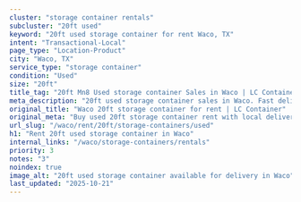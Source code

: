 ```yaml
---
cluster: "storage container rentals"
subcluster: "20ft used"
keyword: "20ft used storage container for rent Waco, TX"
intent: "Transactional-Local"
page_type: "Location-Product"
city: "Waco, TX"
service_type: "storage container"
condition: "Used"
size: "20ft"
title_tag: "20ft Mn8 Used storage container Sales in Waco | LC Container"
meta_description: "20ft used storage container sales in Waco. Fast delivery, competitive pricing. Serving storage containers area. Quote ID: 6CC. Call (214) 524-4168 for your free quote today."
original_title: "Waco 20ft storage container for rent | LC Container"
original_meta: "Buy used 20ft storage container rent with local delivery in Waco, TX. LC Container — local Since 2003. Request a fast quote today."
url_slug: "/waco/rent/20ft/storage-containers/used"
h1: "Rent 20ft used storage container in Waco"
internal_links: "/waco/storage-containers/rentals"
priority: 3
notes: "3"
noindex: true
image_alt: "20ft used storage container available for delivery in Waco"
last_updated: "2025-10-21"
---
```


<!-- TODO: Add unique city/inventory copy, images, and internal links here. -->
